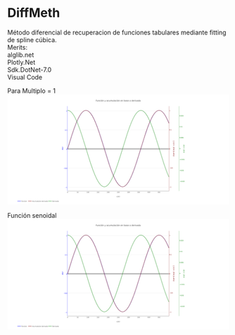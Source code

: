 # DiffMeth
Método diferencial de recuperacion de funciones tabulares mediante fitting de spline cúbica.   
Merits:   
alglib.net   
Plotly.Net   
Sdk.DotNet-7.0   
Visual Code      
   
Para Multiplo = 1   
![test](/images/newplot2.png)  
 
Función senoidal   
![test2](/images/newplot2.png)  

 

